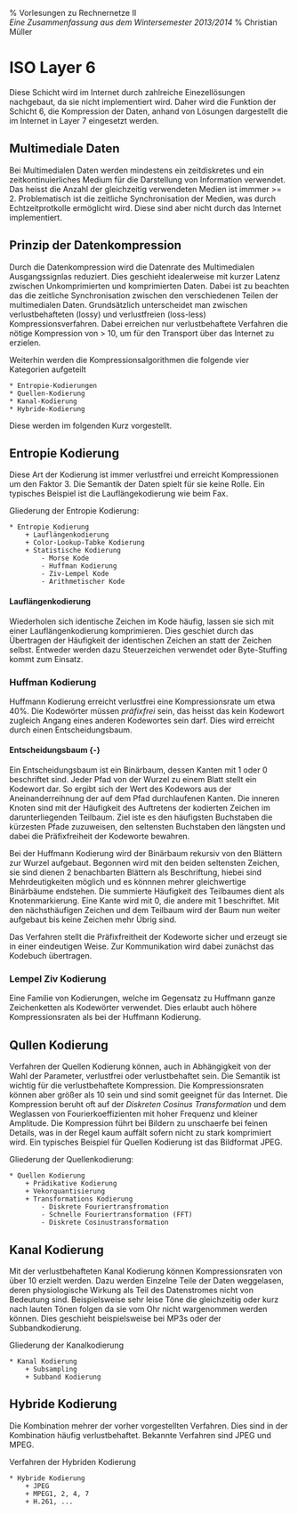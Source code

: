 ﻿% Vorlesungen zu Rechnernetze II \
 *Eine Zusammenfassung aus dem Wintersemester 2013/2014*
% Christian Müller


# ISO Layer 6
Diese Schicht wird im Internet durch zahlreiche Einezellösungen nachgebaut,
da sie nicht implementiert wird.
Daher wird die Funktion der Schicht 6,
die Kompression der Daten,
anhand von Lösungen dargestellt die im Internet in Layer 7 eingesetzt werden.

## Multimediale Daten
Bei Multimedialen Daten werden mindestens ein zeitdiskretes und
ein zeitkontinuierliches Medium für die Darstellung von Information verwendet.
Das heisst die Anzahl der gleichzeitig verwendeten Medien ist immmer >= 2.
Problematisch ist die zeitliche Synchronisation der Medien,
was durch Echtzeitprotkolle ermöglicht wird.
Diese sind aber nicht durch das Internet implementiert.

## Prinzip der Datenkompression
Durch die Datenkompression wird die Datenrate des Multimedialen Ausgangssignlas reduziert.
Dies geschieht idealerweise mit kurzer Latenz zwischen Unkomprimierten und komprimierten Daten.
Dabei ist zu beachten das die zeitliche Synchronisation zwischen den verschiedenen Teilen der multimedialen Daten. 
Grundsätzlich unterscheidet man zwischen verlustbehafteten (lossy)
und verlustfreien (loss-less) Kompressionsverfahren.
Dabei erreichen nur verlustbehaftete Verfahren die nötige Kompression von > 10,
um für den Transport über das Internet zu erzielen.

Weiterhin werden die Kompressionsalgorithmen die folgende vier Kategorien aufgeteilt
	
	* Entropie-Kodierungen
	* Quellen-Kodierung
	* Kanal-Kodierung
	* Hybride-Kodierung

Diese werden im folgenden Kurz vorgestellt.

## Entropie Kodierung
Diese Art der Kodierung ist immer verlustfrei und erreicht Kompressionen um den Faktor 3.
Die Semantik der Daten spielt für sie keine Rolle.
Ein typisches Beispiel ist die Lauflängekodierung wie beim Fax.

Gliederung der Entropie Kodierung:

	* Entropie Kodierung
		+ Lauflängenkodierung
		+ Color-Lookup-Tabke Kodierung
		+ Statistische Kodierung
			- Morse Kode
			- Huffman Kodierung
			- Ziv-Lempel Kode
			- Arithmetischer Kode

#### Lauflängenkodierung
Wiederholen sich identische Zeichen im Kode häufig,
lassen sie sich mit einer Lauflängenkodierung komprimieren.
Dies geschiet durch das Übertragen der Häufigkeit der identischen Zeichen
an statt der Zeichen selbst.
Entweder werden dazu Steuerzeichen verwendet 
oder Byte-Stuffing kommt zum Einsatz.

### Huffman Kodierung
Huffmann Kodierung erreicht verlustfrei eine Kompressionsrate um etwa 40%.
Die Kodewörter müssen *präfixfrei* sein,
das heisst das kein Kodewort zugleich Angang eines anderen Kodewortes sein darf.
Dies wird erreicht durch einen Entscheidungsbaum.

#### Entscheidungsbaum {-}
Ein Entscheidungsbaum ist ein Binärbaum, 
dessen Kanten mit 1 oder 0 beschriftet sind.
Jeder Pfad von der Wurzel zu einem Blatt stellt ein Kodewort dar.
So ergibt sich der Wert des Kodewors aus der Aneinanderreihnung der
auf dem Pfad durchlaufenen Kanten.
Die inneren Knoten sind mit der Häufigkeit des Auftretens der kodierten 
Zeichen im darunterliegenden Teilbaum.
Ziel iste es den häufigsten Buchstaben die kürzesten Pfade zuzuweisen,
den seltensten Buchstaben den längsten
und dabei die Präfixfreiheit der Kodeworte bewahren.

Bei der Huffmann Kodierung wird der Binärbaum rekursiv von den Blättern zur Wurzel aufgebaut.
Begonnen wird mit den beiden seltensten Zeichen,
sie sind dienen 2 benachbarten Blättern als Beschriftung,
hiebei sind Mehrdeutigkeiten möglich
und es könnnen mehrer gleichwertige Binärbäume endstehen.
Die summierte Häufigkeit des Teilbaumes dient als Knotenmarkierung.
Eine Kante wird mit 0,
die andere mit 1 beschriftet.
Mit den nächsthäufigen Zeichen und dem Teilbaum wird der Baum
nun weiter aufgebaut bis keine Zeichen mehr Übrig sind.

Das Verfahren stellt die Präfixfreitheit der Kodeworte sicher
und erzeugt sie in einer eindeutigen Weise.
Zur Kommunikation wird dabei zunächst das Kodebuch übertragen.

### Lempel Ziv Kodierung
Eine Familie von Kodierungen,
welche im Gegensatz zu Huffmann ganze Zeichenketten als Kodewörter verwendet.
Dies erlaubt auch höhere Kompressionsraten als bei der Huffmann Kodierung.


## Qullen Kodierung
Verfahren der Quellen Kodierung können,
auch in Abhängigkeit von der Wahl der Parameter,
verlustfrei oder verlustbehaftet sein.
Die Semantik ist wichtig für die verlustbehaftete Kompression.
Die Kompressionsraten können aber größer als 10 sein 
und sind somit geeignet für das Internet.
Die Kompression beruht oft auf der *Diskreten Cosinus Transformation*
und dem Weglassen von Fourierkoeffizienten mit hoher Frequenz und kleiner Amplitude.
Die Kompression führt bei Bildern zu unschaerfe bei feinen Details,
was in der Regel kaum auffält sofern nicht zu stark komprimiert wird.
Ein typisches Beispiel für Quellen Kodierung ist das Bildformat JPEG.

Gliederung der Quellenkodierung:

	* Quellen Kodierung
		+ Prädikative Kodierung
		+ Vekorquantisierung
		+ Transformations Kodierung
			- Diskrete Fouriertransfromation
			- Schnelle Fouriertransformation (FFT)
			- Diskrete Cosinustransformation

## Kanal Kodierung
Mit der verlustbehafteten Kanal Kodierung können Kompressionsraten von über 10 erzielt werden.
Dazu werden Einzelne Teile der Daten weggelasen,
deren physiologische Wirkung als Teil des Datenstromes nicht von Bedeutung sind.
Beispielsweise sehr leise Töne die gleichzeitig
oder kurz nach lauten Tönen folgen da sie vom Ohr nicht wargenommen werden können.
Dies geschieht beispielsweise bei MP3s oder der Subbandkodierung.

Gliederung der Kanalkodierung

	* Kanal Kodierung
		+ Subsampling
		+ Subband Kodierung

## Hybride Kodierung
Die Kombination mehrer der vorher vorgestellten Verfahren.
Dies sind in der Kombination häufig verlustbehaftet.
Bekannte Verfahren sind JPEG und MPEG.

Verfahren der Hybriden Kodierung

	* Hybride Kodierung
		+ JPEG
		+ MPEG1, 2, 4, 7
		+ H.261, ...